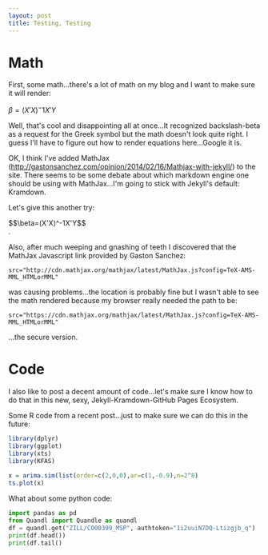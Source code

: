 ```yaml
---
layout: post
title: Testing, Testing
---
```


# Math

First, some math...there's a lot of math on my blog and I want to make sure it will render:

$\beta = (X'X)^-1X'Y$

Well, that's cool and disappointing all at once...It recognized backslash-beta as a request for the Greek symbol but the math doesn't look quite right. I guess I'll have to figure out how to render equations here...Google it is.

OK, I think I've added MathJax (http://gastonsanchez.com/opinion/2014/02/16/Mathjax-with-jekyll/) to the site.  There seems to be some debate about which markdown engine one should be using with MathJax...I'm going to stick with Jekyll's default: Kramdown.  

Let's give this another try:

<div class="Math"> 
  $$\beta=(X'X)^-1X'Y$$ 
</div>.

Also, after much weeping and gnashing of teeth I discovered that the MathJax Javascript link provided by Gaston Sanchez: 

    src="http://cdn.mathjax.org/mathjax/latest/MathJax.js?config=TeX-AMS-MML_HTMLorMML"

was causing problems...the location is probably fine but I wasn't able to see the math rendered because my browser really needed the path to be:

    src="https://cdn.mathjax.org/mathjax/latest/MathJax.js?config=TeX-AMS-MML_HTMLorMML"

...the secure version.

# Code

I also like to post a decent amount of code...let's make sure I know how to do that in this new, sexy, Jekyll-Kramdown-GitHub Pages Ecosystem.

Some R code from a recent post...just to make sure we can do this in the future:
```R
library(dplyr)
library(ggplot)
library(xts)
library(KFAS)
 
x = arima.sim(list(order=c(2,0,0),ar=c(1,-0.9),n=2^8)
ts.plot(x)
```
What about some python code:

```python
import pandas as pd
from Quandl import Quandle as quandl 
df = quandl.get("ZILL/CO00399_MSP", authtoken="1i2uuiN7DQ-Ltizgjb_q")
print(df.head())
print(df.tail()
```
